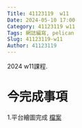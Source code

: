 ```yaml
---
Title: 41123119  w11
Date: 2024-05-10 17:00
Category: 41123119 w11
Tags: 網誌編寫, pelican
Slug: 41123119-w11
Author: 41123119
---
```


2024 w11課程.

<!-- PELICAN_END_SUMMARY -->

# 今完成事項
1.平台繪圖完成
<a href="https://github.com/QIU0908/cd2024/blob/main/downloads/%E5%B9%B3%E5%8F%B0.zip">檔案</a>
